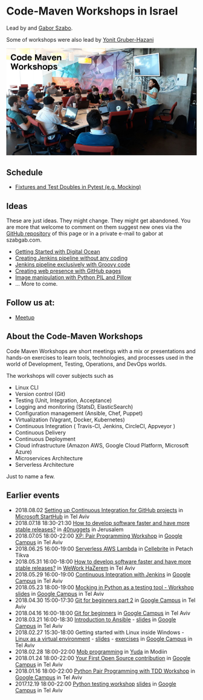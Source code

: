 # Code-Maven Workshops in Israel

Lead by and [Gabor Szabo](https://www.linkedin.com/in/szabgab/).

Some of workshops were also lead by [Yonit Gruber-Hazani](https://www.linkedin.com/in/yonitgruber/)

![Code-Maven Workshops](images/code-maven-workshops-800x450.png)

## Schedule

* [Fixtures and Test Doubles in Pytest (e.g. Mocking)](fixtures-and-test-doubles-in-python)

## Ideas

These are just ideas. They might change. They might get abandoned. You are more that welcome to comment on them
suggest new ones via the [GitHub repository](https://github.com/szabgab/workshops/) of this page or in
a private e-mail to gabor at szabgab.com.

* [Getting Started with Digital Ocean](getting-started-with-digital-ocean)
* [Creating Jenkins pipeline without any coding](creating-jenkins-pipelines-without-any-coding)
* [Jenkins pipeline exclusively with Groovy code](jenkins-pipeline-with-groovy-code)
* [Creating web presence with GitHub pages](creating-web-presence-with-github-pages)
* [Image manipulation with Python PIL and Pillow](image-manipulation-with-python-pil-pillow)
* ... More to come.

## Follow us at:

* [Meetup](https://www.meetup.com/Code-Mavens/)

## About the Code-Maven Workshops

Code Maven Workshops are short meetings with a mix or presentations and hands-on exercises to learn tools, technologies, and processes used in the world of Development,
Testing, Operations, and DevOps worlds.

The workshops will cover subjects such as

* Linux CLI
* Version control (Git)
* Testing (Unit, Integration, Acceptance)
* Logging and monitoring (StatsD, ElasticSearch)
* Configuration management (Ansible, Chef, Puppet)
* Virtualization (Vagrant, Docker, Kubernetes)
* Continuous Integration ( Travis-CI, Jenkins, CircleCI, Appveyor )
* Continuous Delivery
* Continuous Deployment
* Cloud infrastructure (Amazon AWS, Google Cloud Platform, Microsoft Azure)
* Microservices Architecture
* Serverless Architecture

Just to name a few.

## Earlier events

* 2018.08.02 [Setting up Continuous Integration for GitHub projects](setting-up-continuous-integration-for-github-projects) in [Microsoft StartHub](http://starthub.co.il/) in Tel Aviv
* 2018.07.18 18:30-21:30 [How to develop software faster and have more stable releases?](https://www.meetup.com/Code-Mavens/events/252083358/) in [40nuggets](https://40nuggets.com/) in Jerusalem
* 2018.07.05 18:00-22:00 [XP: Pair Programming Workshop](https://www.meetup.com/Code-Mavens/events/249863089/) in [Google Campus](https://www.campus.co/tel-aviv/en) in Tel Aviv
* 2018.06.25 16:00-19:00 [Serverless AWS Lambda](https://www.meetup.com/Code-Mavens/events/246910872/) in [Cellebrite](https://www.cellebrite.com/) in Petach Tikva
* 2018.05.31 16:00-18:00 [How to develop software faster and have more stable releases?](https://www.meetup.com/Code-Mavens/events/251148675/) in [WeWork HaZerem](https://www.wework.com/buildings/10-hazerem-st--tel-aviv) in Tel Aviv
* 2018.05.29 16:00-19:00 [Continuous Integration with Jenkins](https://www.meetup.com/Code-Mavens/events/246910783/) in [Google Campus](https://www.campus.co/tel-aviv/en) in Tel Aviv
* 2018.05.23 18:00-19:00 [Mocking in Python as a testing tool - Workshop](https://www.meetup.com/PyWeb-IL/events/246802670/) [slides](https://code-maven.com/slides/python-mocking/) in [Google Campus](https://www.campus.co/tel-aviv/en) in Tel Aviv
* 2018.04.30 15:00-17:30 [Git for beginners part 2](https://www.meetup.com/Code-Mavens/events/249897829/) in [Google Campus](https://www.campus.co/tel-aviv/en) in Tel Aviv
* 2018.04.16 16:00-18:00 [Git for beginners](https://www.meetup.com/Code-Mavens/events/246910733/) in [Google Campus](https://www.campus.co/tel-aviv/en) in Tel Aviv
* 2018.03.21 16:00-18:30 [Introduction to Ansible](https://www.meetup.com/Code-Mavens/events/246910297/) - [slides](https://code-maven.com/ws2) in [Google Campus](https://www.campus.co/tel-aviv/en) in Tel Aviv
* 2018.02.27 15:30-18:00 Getting started with Linux inside Windows - [Linux as a virtual environment](https://www.meetup.com/Code-Mavens/events/246815054/) - [slides](https://code-maven.com/ws1) - [exercises](https://code-maven.com/exercise-linux-as-a-virtual-environment-nginx) in [Google Campus](https://www.campus.co/tel-aviv/en) in Tel Aviv
* 2018.02.28 18:00-22:00 [Mob programming](https://www.meetup.com/Code-Mavens/events/246827710/) in [Yuda](https://modiinapp.com/en/page/4875/yuda-center-for-young-adults) in Modiin
* 2018.01.24 18:00-22:00 [Your First Open Source contribution](https://www.meetup.com/Code-Mavens/events/246683264/) in [Google Campus](https://www.campus.co/tel-aviv/en) in Tel Aviv
* 2018.01.16 18:00-22:00 [Python Pair Programming with TDD Workshop](https://www.meetup.com/PyWeb-IL/events/246150120/) in [Google Campus](https://www.campus.co/tel-aviv/en) in Tel Aviv
* 2017.12.19 18:00-22:00 [Python testing workshop](https://www.meetup.com/PyWeb-IL/events/245433267/) [slides](https://code-maven.com/slides/python-programming/testing-with-pytest) in [Google Campus](https://www.campus.co/tel-aviv/en) in Tel Aviv



<link href="/workshops.css" rel="stylesheet">
<script src="/workshops.js"></script>
